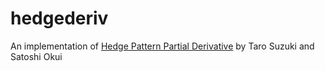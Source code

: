 # hedgederiv

An implementation of [Hedge Pattern Partial Derivative](https://link.springer.com/chapter/10.1007/978-3-642-02979-0_16) by Taro Suzuki and Satoshi Okui
